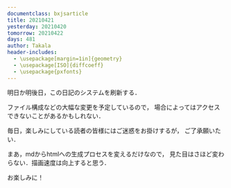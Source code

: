 ```yaml
---
documentclass: bxjsarticle
title: 20210421
yesterday: 20210420
tomorrow: 20210422
days: 481
author: Takala
header-includes:
  - \usepackage[margin=1in]{geometry}
  - \usepackage[ISO]{diffcoeff}
  - \usepackage{pxfonts}
---
```



明日か明後日，この日記のシステムを刷新する．


ファイル構成などの大幅な変更を予定しているので，
場合によってはアクセスできないことがあるかもしれない．



毎日，楽しみにしている読者の皆様にはご迷惑をお掛けするが，
ご了承願いたい．



まあ，mdからhtmlへの生成プロセスを変えるだけなので，
見た目はさほど変わらない．描画速度は向上すると思う．



お楽しみに！


